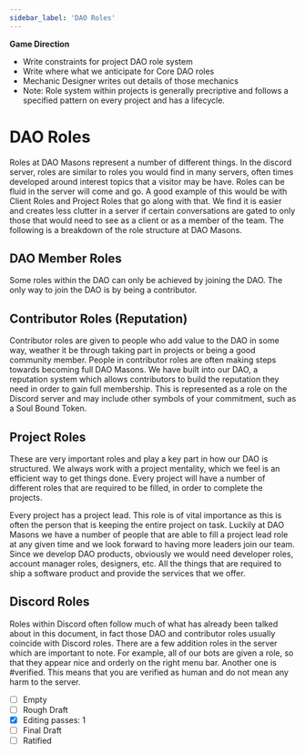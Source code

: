```yaml
---
sidebar_label: 'DAO Roles'
---
```


**Game Direction**

- Write constraints for project DAO role system
- Write where what we anticipate for Core DAO roles
- Mechanic Designer writes out details of those mechanics
- Note: Role system within projects is generally precriptive and follows a specified pattern on every project and has a lifecycle.

# DAO Roles

Roles at DAO Masons represent a number of different things. In the discord server, roles are similar to roles you would find in many servers, often times developed around interest topics that a visitor may be have. Roles can be fluid in the server will come and go. A good example of this would be with Client Roles and Project Roles that go along with that. We find it is easier and creates less clutter in a server if certain conversations are gated to only those that would need to see as a client or as a member of the team. The following is a breakdown of the role structure at DAO Masons.

## DAO Member Roles

Some roles within the DAO can only be achieved by joining the DAO. The only way to join the DAO is by being a contributor.

## Contributor Roles (Reputation)

Contributor roles are given to people who add value to the DAO in some way, weather it be through taking part in projects or being a good community member. People in contributor roles are often making steps towards becoming full DAO Masons. We have built into our DAO, a reputation system which allows contributors to build the reputation they need in order to gain full membership. This is represented as a role on the Discord server and may include other symbols of your commitment, such as a Soul Bound Token.

## Project Roles

These are very important roles and play a key part in how our DAO is structured. We always work with a project mentality, which we feel is an efficient way to get things done. Every project will have a number of different roles that are required to be filled, in order to complete the projects.

Every project has a project lead. This role is of vital importance as this is often the person that is keeping the entire project on task. Luckily at DAO Masons we have a number of people that are able to fill a project lead role at any given time and we look forward to having more leaders join our team.
Since we develop DAO products, obviously we would need developer roles, account manager roles, designers, etc. All the things that are required to ship a software product and provide the services that we offer.

## Discord Roles

Roles within Discord often follow much of what has already been talked about in this document, in fact those DAO and contributor roles usually coincide with Discord roles. There are a few addition roles in the server which are important to note. For example, all of our bots are given a role, so that they appear nice and orderly on the right menu bar. Another one is #verified. This means that you are verified as human and do not mean any harm to the server.

- [ ] Empty
- [ ] Rough Draft
- [x] Editing passes: 1
- [ ] Final Draft
- [ ] Ratified
